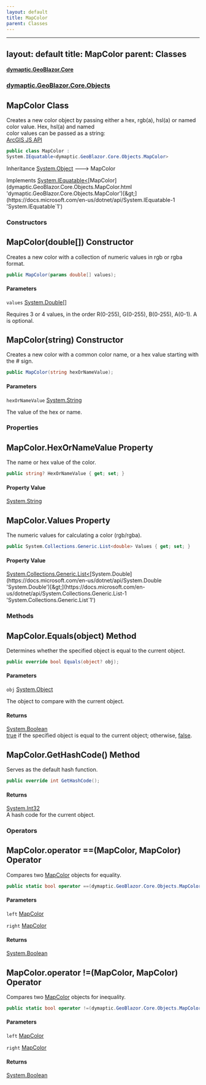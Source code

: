 ```yaml
---
layout: default
title: MapColor
parent: Classes
---
```

---
layout: default
title: MapColor
parent: Classes
---
#### [dymaptic.GeoBlazor.Core](index.html 'index')
### [dymaptic.GeoBlazor.Core.Objects](index.html#dymaptic.GeoBlazor.Core.Objects 'dymaptic.GeoBlazor.Core.Objects')

## MapColor Class

Creates a new color object by passing either a hex, rgb(a), hsl(a) or named color value. Hex, hsl(a) and named  
color values can be passed as a string:  
<a target="_blank" href="https://developers.arcgis.com/javascript/latest/api-reference/esri-Color.html">ArcGIS JS API</a>

```csharp
public class MapColor :
System.IEquatable<dymaptic.GeoBlazor.Core.Objects.MapColor>
```

Inheritance [System.Object](https://docs.microsoft.com/en-us/dotnet/api/System.Object 'System.Object') &#129106; MapColor

Implements [System.IEquatable&lt;](https://docs.microsoft.com/en-us/dotnet/api/System.IEquatable-1 'System.IEquatable`1')[MapColor](dymaptic.GeoBlazor.Core.Objects.MapColor.html 'dymaptic.GeoBlazor.Core.Objects.MapColor')[&gt;](https://docs.microsoft.com/en-us/dotnet/api/System.IEquatable-1 'System.IEquatable`1')
### Constructors

<a name='dymaptic.GeoBlazor.Core.Objects.MapColor.MapColor(double[])'></a>

## MapColor(double[]) Constructor

Creates a new color with a collection of numeric values in rgb or rgba format.

```csharp
public MapColor(params double[] values);
```
#### Parameters

<a name='dymaptic.GeoBlazor.Core.Objects.MapColor.MapColor(double[]).values'></a>

`values` [System.Double](https://docs.microsoft.com/en-us/dotnet/api/System.Double 'System.Double')[[]](https://docs.microsoft.com/en-us/dotnet/api/System.Array 'System.Array')

Requires 3 or 4 values, in the order R(0-255), G(0-255), B(0-255), A(0-1). A is optional.

<a name='dymaptic.GeoBlazor.Core.Objects.MapColor.MapColor(string)'></a>

## MapColor(string) Constructor

Creates a new color with a common color name, or a hex value starting with the # sign.

```csharp
public MapColor(string hexOrNameValue);
```
#### Parameters

<a name='dymaptic.GeoBlazor.Core.Objects.MapColor.MapColor(string).hexOrNameValue'></a>

`hexOrNameValue` [System.String](https://docs.microsoft.com/en-us/dotnet/api/System.String 'System.String')

The value of the hex or name.
### Properties

<a name='dymaptic.GeoBlazor.Core.Objects.MapColor.HexOrNameValue'></a>

## MapColor.HexOrNameValue Property

The name or hex value of the color.

```csharp
public string? HexOrNameValue { get; set; }
```

#### Property Value
[System.String](https://docs.microsoft.com/en-us/dotnet/api/System.String 'System.String')

<a name='dymaptic.GeoBlazor.Core.Objects.MapColor.Values'></a>

## MapColor.Values Property

The numeric values for calculating a color (rgb/rgba).

```csharp
public System.Collections.Generic.List<double> Values { get; set; }
```

#### Property Value
[System.Collections.Generic.List&lt;](https://docs.microsoft.com/en-us/dotnet/api/System.Collections.Generic.List-1 'System.Collections.Generic.List`1')[System.Double](https://docs.microsoft.com/en-us/dotnet/api/System.Double 'System.Double')[&gt;](https://docs.microsoft.com/en-us/dotnet/api/System.Collections.Generic.List-1 'System.Collections.Generic.List`1')
### Methods

<a name='dymaptic.GeoBlazor.Core.Objects.MapColor.Equals(object)'></a>

## MapColor.Equals(object) Method

Determines whether the specified object is equal to the current object.

```csharp
public override bool Equals(object? obj);
```
#### Parameters

<a name='dymaptic.GeoBlazor.Core.Objects.MapColor.Equals(object).obj'></a>

`obj` [System.Object](https://docs.microsoft.com/en-us/dotnet/api/System.Object 'System.Object')

The object to compare with the current object.

#### Returns
[System.Boolean](https://docs.microsoft.com/en-us/dotnet/api/System.Boolean 'System.Boolean')  
[true](https://docs.microsoft.com/en-us/dotnet/csharp/language-reference/builtin-types/bool 'https://docs.microsoft.com/en-us/dotnet/csharp/language-reference/builtin-types/bool') if the specified object  is equal to the current object; otherwise, [false](https://docs.microsoft.com/en-us/dotnet/csharp/language-reference/builtin-types/bool 'https://docs.microsoft.com/en-us/dotnet/csharp/language-reference/builtin-types/bool').

<a name='dymaptic.GeoBlazor.Core.Objects.MapColor.GetHashCode()'></a>

## MapColor.GetHashCode() Method

Serves as the default hash function.

```csharp
public override int GetHashCode();
```

#### Returns
[System.Int32](https://docs.microsoft.com/en-us/dotnet/api/System.Int32 'System.Int32')  
A hash code for the current object.
### Operators

<a name='dymaptic.GeoBlazor.Core.Objects.MapColor.op_Equality(dymaptic.GeoBlazor.Core.Objects.MapColor,dymaptic.GeoBlazor.Core.Objects.MapColor)'></a>

## MapColor.operator ==(MapColor, MapColor) Operator

Compares two [MapColor](dymaptic.GeoBlazor.Core.Objects.MapColor.html 'dymaptic.GeoBlazor.Core.Objects.MapColor') objects for equality.

```csharp
public static bool operator ==(dymaptic.GeoBlazor.Core.Objects.MapColor? left, dymaptic.GeoBlazor.Core.Objects.MapColor? right);
```
#### Parameters

<a name='dymaptic.GeoBlazor.Core.Objects.MapColor.op_Equality(dymaptic.GeoBlazor.Core.Objects.MapColor,dymaptic.GeoBlazor.Core.Objects.MapColor).left'></a>

`left` [MapColor](dymaptic.GeoBlazor.Core.Objects.MapColor.html 'dymaptic.GeoBlazor.Core.Objects.MapColor')

<a name='dymaptic.GeoBlazor.Core.Objects.MapColor.op_Equality(dymaptic.GeoBlazor.Core.Objects.MapColor,dymaptic.GeoBlazor.Core.Objects.MapColor).right'></a>

`right` [MapColor](dymaptic.GeoBlazor.Core.Objects.MapColor.html 'dymaptic.GeoBlazor.Core.Objects.MapColor')

#### Returns
[System.Boolean](https://docs.microsoft.com/en-us/dotnet/api/System.Boolean 'System.Boolean')

<a name='dymaptic.GeoBlazor.Core.Objects.MapColor.op_Inequality(dymaptic.GeoBlazor.Core.Objects.MapColor,dymaptic.GeoBlazor.Core.Objects.MapColor)'></a>

## MapColor.operator !=(MapColor, MapColor) Operator

Compares two [MapColor](dymaptic.GeoBlazor.Core.Objects.MapColor.html 'dymaptic.GeoBlazor.Core.Objects.MapColor') objects for inequality.

```csharp
public static bool operator !=(dymaptic.GeoBlazor.Core.Objects.MapColor? left, dymaptic.GeoBlazor.Core.Objects.MapColor? right);
```
#### Parameters

<a name='dymaptic.GeoBlazor.Core.Objects.MapColor.op_Inequality(dymaptic.GeoBlazor.Core.Objects.MapColor,dymaptic.GeoBlazor.Core.Objects.MapColor).left'></a>

`left` [MapColor](dymaptic.GeoBlazor.Core.Objects.MapColor.html 'dymaptic.GeoBlazor.Core.Objects.MapColor')

<a name='dymaptic.GeoBlazor.Core.Objects.MapColor.op_Inequality(dymaptic.GeoBlazor.Core.Objects.MapColor,dymaptic.GeoBlazor.Core.Objects.MapColor).right'></a>

`right` [MapColor](dymaptic.GeoBlazor.Core.Objects.MapColor.html 'dymaptic.GeoBlazor.Core.Objects.MapColor')

#### Returns
[System.Boolean](https://docs.microsoft.com/en-us/dotnet/api/System.Boolean 'System.Boolean')

